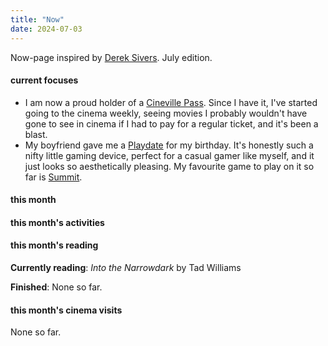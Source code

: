 ```yaml
---
title: "Now"
date: 2024-07-03
---
```

Now-page inspired by <a href="https://sive.rs/nowff">Derek Sivers</a>. July edition.

#### current focuses
- I am now a proud holder of a <a href="https://cinevillepass.be/en-BE" target="_blank">Cineville Pass</a>. Since I have it, I've started going to the cinema weekly, seeing movies I probably wouldn't have gone to see in cinema if I had to pay for a regular ticket, and it's been a blast.
- My boyfriend gave me a <a href="https://play.date/" target="_blank">Playdate</a> for my birthday. It's honestly such a nifty little gaming device, perfect for a casual gamer like myself, and it just looks so aesthetically pleasing. My favourite game to play on it so far is <a href="https://play.date/games/summit/" target="_blank">Summit</a>.

#### this month
#### this month's activities

#### this month's reading
**Currently reading**: *Into the Narrowdark* by Tad Williams

**Finished**: 
None so far.

#### this month's cinema visits
None so far.
